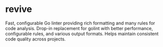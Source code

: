 # revive

Fast, configurable Go linter providing rich formatting and many rules for code analysis. Drop-in replacement for golint with better performance, configurable rules, and various output formats. Helps maintain consistent code quality across projects.